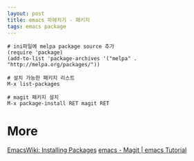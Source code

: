 ```yaml
---
layout: post
title: emacs 파헤치기 - 패키지
tags: emacs package
---
```


```
# ini파일에 melpa package source 추가
(require 'package)
(add-to-list 'package-archives '("melpa" . "http://melpa.org/packages/"))

# 설치 가능한 패키지 리스트
M-x list-packages

# magit 패키지 설치
M-x package-install RET magit RET
```

# More
[EmacsWiki: Installing Packages](https://www.emacswiki.org/emacs/InstallingPackages)
[emacs - Magit | emacs Tutorial](https://sodocumentation.net/ko/emacs/topic/3909/magit)
